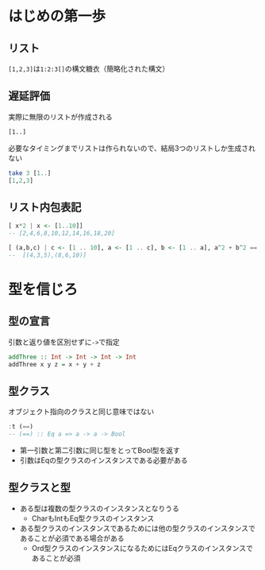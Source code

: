# はじめの第一歩

## リスト

`[1,2,3]`は`1:2:3[]`の構文糖衣（簡略化された構文）

## 遅延評価

実際に無限のリストが作成される

```sh
[1..]
```

必要なタイミングまでリストは作られないので、結局3つのリストしか生成されない

```hs
take 3 [1..]
[1,2,3]
```

## リスト内包表記

```hs
[ x*2 | x <- [1..10]]
-- [2,4,6,8,10,12,14,16,18,20]
```

```hs
[ (a,b,c) | c <- [1 .. 10], a <- [1 .. c], b <- [1 .. a], a^2 + b^2 == c^2]
--  [(4,3,5),(8,6,10)]
```

# 型を信じろ

## 型の宣言

引数と返り値を区別せずに`->`で指定

```hs
addThree :: Int -> Int -> Int -> Int
addThree x y z = x + y + z
```

## 型クラス

オブジェクト指向のクラスと同じ意味ではない

```hs
:t (==)
-- (==) :: Eq a => a -> a -> Bool
```

- 第一引数と第二引数に同じ型をとってBool型を返す
- 引数はEqの型クラスのインスタンスである必要がある

## 型クラスと型

- ある型は複数の型クラスのインスタンスとなりうる
  - CharもIntもEq型クラスのインスタンス
- ある型クラスのインスタンスであるためには他の型クラスのインスタンスであることが必須である場合がある
  - Ord型クラスのインスタンスになるためにはEqクラスのインスタンスであることが必須
